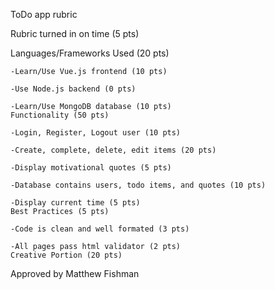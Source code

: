 ToDo app rubric

Rubric turned in on time (5 pts)

Languages/Frameworks Used (20 pts)

    -Learn/Use Vue.js frontend (10 pts)

    -Use Node.js backend (0 pts)

    -Learn/Use MongoDB database (10 pts)
    Functionality (50 pts)

    -Login, Register, Logout user (10 pts)

    -Create, complete, delete, edit items (20 pts)

    -Display motivational quotes (5 pts)

    -Database contains users, todo items, and quotes (10 pts)

    -Display current time (5 pts)
    Best Practices (5 pts)

    -Code is clean and well formated (3 pts)

    -All pages pass html validator (2 pts)
    Creative Portion (20 pts)

Approved by Matthew Fishman
